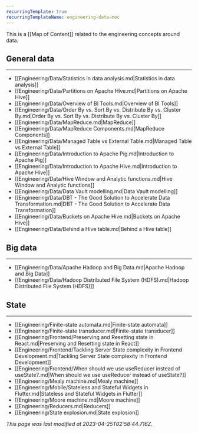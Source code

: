 ```yaml
---
recurringTemplate: true
recurringTemplateName: engineering-data-moc
---
```


This is a [[Map of Content]] related to the engineering concepts around data.

## General data
---
- [[Engineering/Data/Statistics in data analysis.md|Statistics in data analysis]]
- [[Engineering/Data/Partitions on Apache Hive.md|Partitions on Apache Hive]]
- [[Engineering/Data/Overview of BI Tools.md|Overview of BI Tools]]
- [[Engineering/Data/Order By vs. Sort By vs. Distribute By vs. Cluster By.md|Order By vs. Sort By vs. Distribute By vs. Cluster By]]
- [[Engineering/Data/MapReduce.md|MapReduce]]
- [[Engineering/Data/MapReduce Components.md|MapReduce Components]]
- [[Engineering/Data/Managed Table vs External Table.md|Managed Table vs External Table]]
- [[Engineering/Data/Introduction to Apache Pig.md|Introduction to Apache Pig]]
- [[Engineering/Data/Introduction to Apache Hive.md|Introduction to Apache Hive]]
- [[Engineering/Data/Hive Window and Analytic functions.md|Hive Window and Analytic functions]]
- [[Engineering/Data/Data Vault modelling.md|Data Vault modelling]]
- [[Engineering/Data/DBT - The Good Solution to Accelerate Data Transformation.md|DBT - The Good Solution to Accelerate Data Transformation]]
- [[Engineering/Data/Buckets on Apache Hive.md|Buckets on Apache Hive]]
- [[Engineering/Data/Behind a Hive table.md|Behind a Hive table]]

## Big data
---
- [[Engineering/Data/Apache Hadoop and Big Data.md|Apache Hadoop and Big Data]]
- [[Engineering/Data/Hadoop Distributed File System (HDFS).md|Hadoop Distributed File System (HDFS)]]

## State
---
- [[Engineering/Finite-state automata.md|Finite-state automata]]
- [[Engineering/Finite-state transducer.md|Finite-state transducer]]
- [[Engineering/Frontend/Preserving and Resetting state in React.md|Preserving and Resetting state in React]]
- [[Engineering/Frontend/Tackling Server State complexity in Frontend Development.md|Tackling Server State complexity in Frontend Development]]
- [[Engineering/Frontend/When should we use useReducer instead of useState?.md|When should we use useReducer instead of useState?]]
- [[Engineering/Mealy machine.md|Mealy machine]]
- [[Engineering/Mobile/Stateless and Stateful Widgets in Flutter.md|Stateless and Stateful Widgets in Flutter]]
- [[Engineering/Moore machine.md|Moore machine]]
- [[Engineering/Reducers.md|Reducers]]
- [[Engineering/State explosion.md|State explosion]]


*This page was last modified at 2023-04-25T02:58:44.716Z*.
